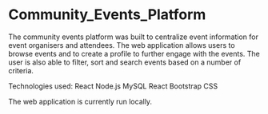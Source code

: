 # Community_Events_Platform

The community events platform was built to centralize event information for event organisers and attendees.
The web application allows users to browse events and to create a profile to further engage with the events.
The user is also able to filter, sort and search events based on a number of criteria.

Technologies used:
React
Node.js
MySQL
React Bootstrap
CSS

The web application is currently run locally.